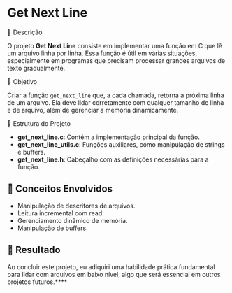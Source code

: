# Get Next Line

📜 Descrição

O projeto **Get Next Line** consiste em implementar uma função em C que lê um arquivo linha por linha. Essa função é útil em várias situações, especialmente em programas que precisam processar grandes arquivos de texto gradualmente.

🚀 Objetivo

Criar a função `get_next_line` que, a cada chamada, retorna a próxima linha de um arquivo. Ela deve lidar corretamente com qualquer tamanho de linha e de arquivo, além de gerenciar a memória dinamicamente.

📂 Estrutura do Projeto

- **get_next_line.c**: Contém a implementação principal da função.
- **get_next_line_utils.c**: Funções auxiliares, como manipulação de strings e buffers.
- **get_next_line.h**: Cabeçalho com as definições necessárias para a função.

## 📖 Conceitos Envolvidos
- Manipulação de descritores de arquivos.
- Leitura incremental com read.
- Gerenciamento dinâmico de memória.
- Manipulação de buffers.

## 🎯 Resultado

Ao concluir este projeto, eu adiquiri uma habilidade prática fundamental para lidar com arquivos em baixo nível, algo que será essencial em outros projetos futuros.****

